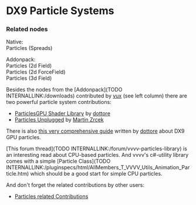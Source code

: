# **DX9** Particle Systems


### Related nodes

Native:  
<span class="node">Particles (Spreads)</span>  

Addonpack:  
<span class="node">Particles (2d Field)</span>  
<span class="node">Particles (2d ForceField)</span>  
<span class="node">Particles (3d Field)</span>  



Besides the nodes from the [Addonpack](TODO INTERNALLINK:/downloads) contributed by <span class="user"><a href="https://vvvv.org/users/vux" class="extURL" target="_blank">vux</a></span> (see left column) there are two powerful particle system contributions:  

* <a href="https://vvvv.org/contribution/particlesgpu-shader-library" class="extURL contribution" target="_blank">ParticlesGPU Shader Library</a> by <span class="user"><a href="https://vvvv.org/users/dottore" class="extURL" target="_blank">dottore</a></span>  
* <a href="https://vvvv.org/contribution/particles-unplugged" class="extURL contribution" target="_blank">Particles Unplugged</a> by <span class="user"><a href="https://vvvv.org/users/Martin Zrcek" class="extURL" target="_blank">Martin Zrcek</a></span>  

There is also <a href="https://vvvv.org/contribution/particlesgpu-library-guide" class="extURL contribution" target="_blank">this very comprehensive guide</a> written by <span class="user"><a href="https://vvvv.org/users/dottore" class="extURL" target="_blank">dottore</a></span> about DX9 GPU particles.  

[This forum thread](TODO INTERNALLINK:/forum/vvvv-particles-library) is an interesting read about CPU-based particles. And vvvv's c#-utility library comes with a simple [Particle Class](TODO INTERNALLINK:/pluginspecs/html/AllMembers_T_VVVV_Utils_Animation_Particle.htm) which should be a good start for simple CPU particles.  

And don't forget the related contributions by other users:  
* <a href="https://vvvv.org/contributions/1353+1351+2439+1352+7934+2438+1354+1355/1606+5286" class="extURL" target="_blank">Particles related Contributions</a>  
